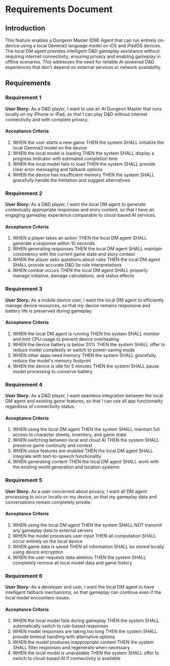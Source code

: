 # Requirements Document

## Introduction

This feature enables a Dungeon Master (DM) Agent that can run entirely on-device using a local Gemma3 language model on iOS and iPadOS devices. The local DM agent provides intelligent D&D gameplay assistance without requiring internet connectivity, ensuring privacy and enabling gameplay in offline scenarios. This addresses the need for reliable AI-powered D&D experiences that don't depend on external services or network availability.

## Requirements

### Requirement 1

**User Story:** As a D&D player, I want to use an AI Dungeon Master that runs locally on my iPhone or iPad, so that I can play D&D without internet connectivity and with complete privacy.

#### Acceptance Criteria

1. WHEN the user starts a new game THEN the system SHALL initialize the local Gemma3 model on the device
2. WHEN the local model is loading THEN the system SHALL display a progress indicator with estimated completion time
3. WHEN the local model fails to load THEN the system SHALL provide clear error messaging and fallback options
4. WHEN the device has insufficient memory THEN the system SHALL gracefully handle the limitation and suggest alternatives

### Requirement 2

**User Story:** As a D&D player, I want the local DM agent to generate contextually appropriate responses and story content, so that I have an engaging gameplay experience comparable to cloud-based AI services.

#### Acceptance Criteria

1. WHEN a player takes an action THEN the local DM agent SHALL generate a response within 10 seconds
2. WHEN generating responses THEN the local DM agent SHALL maintain consistency with the current game state and story context
3. WHEN the player asks questions about rules THEN the local DM agent SHALL provide accurate D&D 5e rule interpretations
4. WHEN combat occurs THEN the local DM agent SHALL properly manage initiative, damage calculations, and status effects

### Requirement 3

**User Story:** As a mobile device user, I want the local DM agent to efficiently manage device resources, so that my device remains responsive and battery life is preserved during gameplay.

#### Acceptance Criteria

1. WHEN the local DM agent is running THEN the system SHALL monitor and limit CPU usage to prevent device overheating
2. WHEN the device battery is below 20% THEN the system SHALL offer to reduce model complexity or switch to power-saving mode
3. WHEN other apps need memory THEN the system SHALL gracefully reduce the model's memory footprint
4. WHEN the device is idle for 5 minutes THEN the system SHALL pause model processing to conserve battery

### Requirement 4

**User Story:** As a D&D player, I want seamless integration between the local DM agent and existing game features, so that I can use all app functionality regardless of connectivity status.

#### Acceptance Criteria

1. WHEN using the local DM agent THEN the system SHALL maintain full access to character sheets, inventory, and game state
2. WHEN switching between local and cloud AI THEN the system SHALL preserve game continuity and context
3. WHEN voice features are enabled THEN the local DM agent SHALL integrate with text-to-speech functionality
4. WHEN generating content THEN the local DM agent SHALL work with the existing world generation and location systems

### Requirement 5

**User Story:** As a user concerned about privacy, I want all DM agent processing to occur locally on my device, so that my gameplay data and conversations remain completely private.

#### Acceptance Criteria

1. WHEN using the local DM agent THEN the system SHALL NOT transmit any gameplay data to external servers
2. WHEN the model processes user input THEN all computation SHALL occur entirely on the local device
3. WHEN game data is saved THEN all information SHALL be stored locally using device encryption
4. WHEN the user requests data deletion THEN the system SHALL completely remove all local model data and game history

### Requirement 6

**User Story:** As a developer and user, I want the local DM agent to have intelligent fallback mechanisms, so that gameplay can continue even if the local model encounters issues.

#### Acceptance Criteria

1. WHEN the local model fails during gameplay THEN the system SHALL automatically switch to rule-based responses
2. WHEN model responses are taking too long THEN the system SHALL provide timeout handling with alternative options
3. WHEN the model produces inappropriate content THEN the system SHALL filter responses and regenerate when necessary
4. WHEN the local model is unavailable THEN the system SHALL offer to switch to cloud-based AI if connectivity is available
